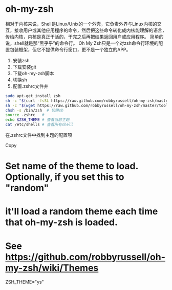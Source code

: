 # oh-my-zsh
相对于内核来说，Shell是Linux/Unix的一个外壳，它负责外界与Linux内核的交互，接收用户或其他应用程序的命令，然后把这些命令转化成内核能理解的语言，传给内核，内核是真正干活的，干完之后再把结果返回用户或应用程序。
简单的说，shell就是那“黑乎乎”的命令行。
Oh My Zsh只是一个对zsh命令行环境的配置包装框架，但它不提供命令行窗口，更不是一个独立的APP。

1. 安装zsh
2. 下载安装git
3. 下载oh-my-zsh脚本
4. 切换sh
5. 配置.zshrc文件并


``` bash
sudo apt-get install zsh
sh -c "$(curl -fsSL https://raw.github.com/robbyrussell/oh-my-zsh/master/tools/install.sh)"
sh -c "$(wget https://raw.github.com/robbyrussell/oh-my-zsh/master/tools/install.sh -O -)" 
chsh -s /bin/zsh  # 切换sh
source .zshrc   # 
echo $ZSH_THEME # 查看当前主题
cat /etc/shells # 查看所有shell
```

在.zshrc文件中找到主题的配置项

Copy
# Set name of the theme to load. Optionally, if you set this to "random"
# it'll load a random theme each time that oh-my-zsh is loaded.
# See https://github.com/robbyrussell/oh-my-zsh/wiki/Themes
ZSH_THEME="ys"